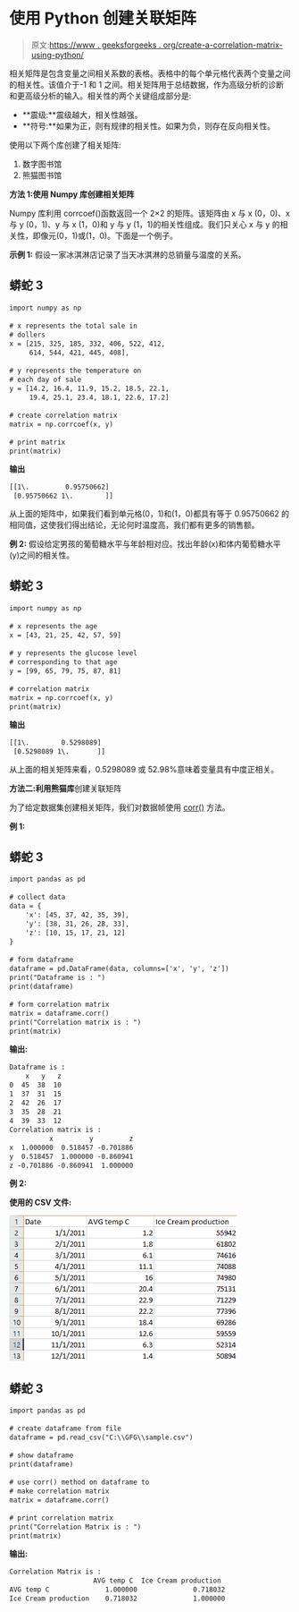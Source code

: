 # 使用 Python 创建关联矩阵

> 原文:[https://www . geeksforgeeks . org/create-a-correlation-matrix-using-python/](https://www.geeksforgeeks.org/create-a-correlation-matrix-using-python/)

相关矩阵是包含变量之间相关系数的表格。表格中的每个单元格代表两个变量之间的相关性。该值介于-1 和 1 之间。相关矩阵用于总结数据，作为高级分析的诊断和更高级分析的输入。相关性的两个关键组成部分是:

*   **震级:**震级越大，相关性越强。
*   **符号:**如果为正，则有规律的相关性。如果为负，则存在反向相关性。

使用以下两个库创建了相关矩阵:

1.  数字图书馆
2.  熊猫图书馆

**方法 1:使用 Numpy 库创建相关矩阵**

Numpy 库利用 corrcoef()函数返回一个 2×2 的矩阵。该矩阵由 x 与 x (0，0)、x 与 y (0，1)、y 与 x (1，0)和 y 与 y (1，1)的相关性组成。我们只关心 x 与 y 的相关性，即像元(0，1)或(1，0)。下面是一个例子。

**示例 1:** 假设一家冰淇淋店记录了当天冰淇淋的总销量与温度的关系。

## 蟒蛇 3

```
import numpy as np

# x represents the total sale in
# dollers
x = [215, 325, 185, 332, 406, 522, 412,
     614, 544, 421, 445, 408],

# y represents the temperature on
# each day of sale
y = [14.2, 16.4, 11.9, 15.2, 18.5, 22.1,
     19.4, 25.1, 23.4, 18.1, 22.6, 17.2]

# create correlation matrix
matrix = np.corrcoef(x, y)

# print matrix
print(matrix)
```

**输出**

```
[[1\.         0.95750662]
 [0.95750662 1\.        ]]
```

从上面的矩阵中，如果我们看到单元格(0，1)和(1，0)都具有等于 0.95750662 的相同值，这使我们得出结论，无论何时温度高，我们都有更多的销售额。

**例 2:** 假设给定男孩的葡萄糖水平与年龄相对应。找出年龄(x)和体内葡萄糖水平(y)之间的相关性。

## 蟒蛇 3

```
import numpy as np

# x represents the age
x = [43, 21, 25, 42, 57, 59]

# y represents the glucose level
# corresponding to that age
y = [99, 65, 79, 75, 87, 81]

# correlation matrix
matrix = np.corrcoef(x, y)
print(matrix)
```

**输出**

```
[[1\.        0.5298089]
 [0.5298089 1\.       ]]
```

从上面的相关矩阵来看，0.5298089 或 52.98%意味着变量具有中度正相关。

**方法二:利用熊猫库**创建关联矩阵

为了给定数据集创建相关矩阵，我们对数据帧使用 [corr()](https://www.geeksforgeeks.org/python-pandas-dataframe-corr/) 方法。

**例 1:**

## 蟒蛇 3

```
import pandas as pd

# collect data
data = {
    'x': [45, 37, 42, 35, 39],
    'y': [38, 31, 26, 28, 33],
    'z': [10, 15, 17, 21, 12]
}

# form dataframe
dataframe = pd.DataFrame(data, columns=['x', 'y', 'z'])
print("Dataframe is : ")
print(dataframe)

# form correlation matrix
matrix = dataframe.corr()
print("Correlation matrix is : ")
print(matrix)
```

**输出:**

```
Dataframe is : 
    x   y   z
0  45  38  10
1  37  31  15
2  42  26  17
3  35  28  21
4  39  33  12
Correlation matrix is :
          x         y         z
x  1.000000  0.518457 -0.701886
y  0.518457  1.000000 -0.860941
z -0.701886 -0.860941  1.000000
```

**例 2:**

**使用的 CSV 文件:**

![](img/a83d81f23b45d9315c89f989b328915a.png)

## 蟒蛇 3

```
import pandas as pd

# create dataframe from file
dataframe = pd.read_csv("C:\\GFG\\sample.csv")

# show dataframe
print(dataframe)

# use corr() method on dataframe to
# make correlation matrix
matrix = dataframe.corr()

# print correlation matrix
print("Correlation Matrix is : ")
print(matrix)
```

**输出:**

```
Correlation Matrix is : 
                     AVG temp C  Ice Cream production
AVG temp C              1.000000              0.718032
Ice Cream production    0.718032              1.000000
```